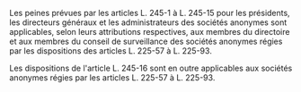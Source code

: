   
Les peines prévues par les articles L. 245-1 à L. 245-15 pour les présidents, les directeurs généraux et les administrateurs des sociétés anonymes sont applicables, selon leurs attributions respectives, aux membres du directoire et aux membres du conseil de surveillance des sociétés anonymes régies par les dispositions des articles L. 225-57 à L. 225-93.   

  
Les dispositions de l'article L. 245-16 sont en outre applicables aux sociétés anonymes régies par les articles L. 225-57 à L. 225-93.  
